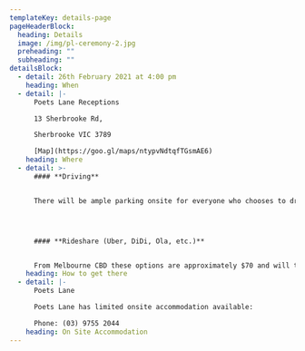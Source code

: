 ```yaml
---
templateKey: details-page
pageHeaderBlock:
  heading: Details
  image: /img/pl-ceremony-2.jpg
  preheading: ""
  subheading: ""
detailsBlock:
  - detail: 26th February 2021 at 4:00 pm
    heading: When
  - detail: |-
      Poets Lane Receptions

      13 Sherbrooke Rd,

      Sherbrooke VIC 3789

      [Map](https://goo.gl/maps/ntypvNdtqfTGsmAE6)
    heading: Where
  - detail: >-
      #### **Driving**


      There will be ample parking onsite for everyone who chooses to drive.




      #### **Rideshare (Uber, DiDi, Ola, etc.)**


      From Melbourne CBD these options are approximately $70 and will take around an hour depending on traffic.
    heading: How to get there
  - detail: |-
      Poets Lane

      Poets Lane has limited onsite accommodation available:

      Phone: (03) 9755 2044
    heading: On Site Accommodation
---
```

